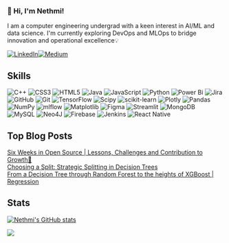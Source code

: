 ### 👋 Hi, I'm Nethmi!

I am a computer engineering undergrad with a keen interest in AI/ML and data science. I'm currently exploring DevOps and MLOps to bridge innovation and operational excellence💡

[![LinkedIn](https://img.shields.io/badge/LinkedIn-%230077B5.svg?style=for-the-badge&logo=linkedin&logoColor=white)](https://linkedin.com/in/nethmidesilva)[![Medium](https://img.shields.io/badge/Medium-%2312100E.svg?style=for-the-badge&logo=medium&logoColor=white)](https://medium.com/@nethmiidesilva)  

## Skills

![C++](https://img.shields.io/badge/c++-%2300599C.svg?style=for-the-badge&logo=c%2B%2B&logoColor=white) ![CSS3](https://img.shields.io/badge/css3-%231572B6.svg?style=for-the-badge&logo=css3&logoColor=white) ![HTML5](https://img.shields.io/badge/html5-%23E34F26.svg?style=for-the-badge&logo=html5&logoColor=white) ![Java](https://img.shields.io/badge/java-%23ED8B00.svg?style=for-the-badge&logo=openjdk&logoColor=white) ![JavaScript](https://img.shields.io/badge/javascript-%23323330.svg?style=for-the-badge&logo=javascript&logoColor=%23F7DF1E) ![Python](https://img.shields.io/badge/python-3670A0?style=for-the-badge&logo=python&logoColor=ffdd54) ![Power Bi](https://img.shields.io/badge/power_bi-F2C811?style=for-the-badge&logo=powerbi&logoColor=black) ![Jira](https://img.shields.io/badge/jira-%230A0FFF.svg?style=for-the-badge&logo=jira&logoColor=white) ![GitHub](https://img.shields.io/badge/github-%23121011.svg?style=for-the-badge&logo=github&logoColor=white) ![Git](https://img.shields.io/badge/git-%23F05033.svg?style=for-the-badge&logo=git&logoColor=white) ![TensorFlow](https://img.shields.io/badge/TensorFlow-%23FF6F00.svg?style=for-the-badge&logo=TensorFlow&logoColor=white) ![Scipy](https://img.shields.io/badge/SciPy-%230C55A5.svg?style=for-the-badge&logo=scipy&logoColor=%white) ![scikit-learn](https://img.shields.io/badge/scikit--learn-%23F7931E.svg?style=for-the-badge&logo=scikit-learn&logoColor=white) ![Plotly](https://img.shields.io/badge/Plotly-%233F4F75.svg?style=for-the-badge&logo=plotly&logoColor=white) ![Pandas](https://img.shields.io/badge/pandas-%23150458.svg?style=for-the-badge&logo=pandas&logoColor=white) ![NumPy](https://img.shields.io/badge/numpy-%23013243.svg?style=for-the-badge&logo=numpy&logoColor=white) ![mlflow](https://img.shields.io/badge/mlflow-%23d9ead3.svg?style=for-the-badge&logo=numpy&logoColor=blue) ![Matplotlib](https://img.shields.io/badge/Matplotlib-%23ffffff.svg?style=for-the-badge&logo=Matplotlib&logoColor=black) ![Figma](https://img.shields.io/badge/figma-%23F24E1E.svg?style=for-the-badge&logo=figma&logoColor=white) ![Streamlit](https://img.shields.io/badge/Streamlit-%23FE4B4B.svg?style=for-the-badge&logo=streamlit&logoColor=white) ![MongoDB](https://img.shields.io/badge/MongoDB-%234ea94b.svg?style=for-the-badge&logo=mongodb&logoColor=white) ![MySQL](https://img.shields.io/badge/mysql-4479A1.svg?style=for-the-badge&logo=mysql&logoColor=white) ![Neo4J](https://img.shields.io/badge/Neo4j-008CC1?style=for-the-badge&logo=neo4j&logoColor=white) ![Firebase](https://img.shields.io/badge/firebase-a08021?style=for-the-badge&logo=firebase&logoColor=ffcd34) ![Jenkins](https://img.shields.io/badge/jenkins-%232C5263.svg?style=for-the-badge&logo=jenkins&logoColor=white) ![React Native](https://img.shields.io/badge/react_native-%2320232a.svg?style=for-the-badge&logo=react&logoColor=%2361DAFB)

## Top Blog Posts 

[Six Weeks in Open Source | Lessons, Challenges and Contribution to Growth🌟](https://nethmiidesilva.medium.com/six-weeks-in-open-source-lessons-challenges-and-contribution-to-growth-b03464e099b8)  
[Choosing a Split: Strategic Splitting in Decision Trees](https://nethmiidesilva.medium.com/choosing-a-split-strategic-splitting-in-decision-trees-122e881471cf)  
[From a Decision Tree through Random Forest to the heights of XGBoost | Regression](https://nethmiidesilva.medium.com/from-a-decision-tree-through-random-forest-to-the-heights-of-xgboost-regression-3bcb1a7fb7c5)  

## Stats

[![Nethmi's GitHub stats](https://github-readme-stats.vercel.app/api?username=nethmiidesilva&show_icons=true&theme=radical&hide_border=true)](https://github.com/anuraghazra/github-readme-stats)

![](https://github-readme-stats.vercel.app/api/top-langs/?username=nethmiidesilva&theme=radical&hide_border=true&include_all_commits=false&count_private=false&layout=compact&title_color=D8BFD8&text_color=D8BFD8)


<!-- Proudly created with GPRM ( https://gprm.itsvg.in ) -->
